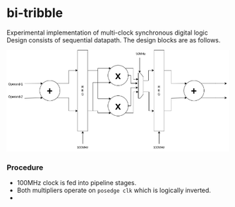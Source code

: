 # bi-tribble
Experimental implementation of multi-clock synchronous digital logic
Design consists of sequential datapath. The design blocks are as follows.

![Concept](bi-tribble_concept.png)

### Procedure

- 100MHz clock is fed into pipeline stages.
- Both multipliers operate on `posedge clk` which is logically inverted.
- 